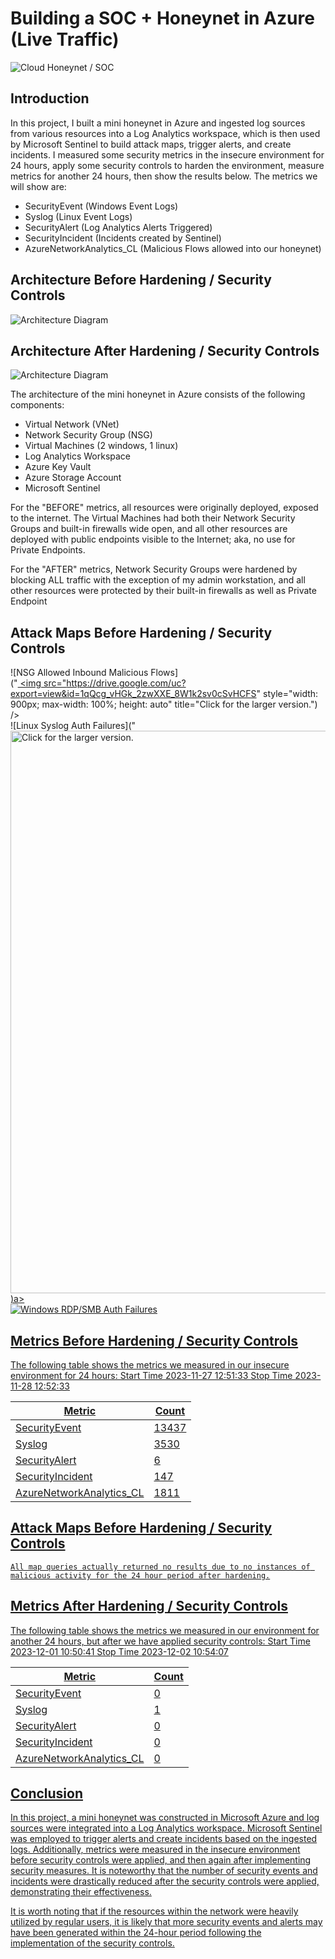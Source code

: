 # Building a SOC + Honeynet in Azure (Live Traffic)
![Cloud Honeynet / SOC](https://i.imgur.com/ZWxe03e.jpg)

## Introduction

In this project, I built a mini honeynet in Azure and ingested log sources from various resources into a Log Analytics workspace, which is then used by Microsoft Sentinel to build attack maps, trigger alerts, and create incidents. I measured some security metrics in the insecure environment for 24 hours, apply some security controls to harden the environment, measure metrics for another 24 hours, then show the results below. The metrics we will show are:

- SecurityEvent (Windows Event Logs)
- Syslog (Linux Event Logs)
- SecurityAlert (Log Analytics Alerts Triggered)
- SecurityIncident (Incidents created by Sentinel)
- AzureNetworkAnalytics_CL (Malicious Flows allowed into our honeynet)

## Architecture Before Hardening / Security Controls
![Architecture Diagram](https://i.imgur.com/aBDwnKb.jpg)

## Architecture After Hardening / Security Controls
![Architecture Diagram](https://i.imgur.com/YQNa9Pp.jpg)

The architecture of the mini honeynet in Azure consists of the following components:

- Virtual Network (VNet)
- Network Security Group (NSG)
- Virtual Machines (2 windows, 1 linux)
- Log Analytics Workspace
- Azure Key Vault
- Azure Storage Account
- Microsoft Sentinel

For the "BEFORE" metrics, all resources were originally deployed, exposed to the internet. The Virtual Machines had both their Network Security Groups and built-in firewalls wide open, and all other resources are deployed with public endpoints visible to the Internet; aka, no use for Private Endpoints.

For the "AFTER" metrics, Network Security Groups were hardened by blocking ALL traffic with the exception of my admin workstation, and all other resources were protected by their built-in firewalls as well as Private Endpoint

## Attack Maps Before Hardening / Security Controls
![NSG Allowed Inbound Malicious Flows]  
("<a href="https://drive.google.com/uc?export=view&id=1qQcg_vHGk_2zwXXE_8W1k2sv0cSvHCFS">
    <img src="https://drive.google.com/uc?export=view&id=1qQcg_vHGk_2zwXXE_8W1k2sv0cSvHCFS"
    style="width: 900px; max-width: 100%; height: auto"
    title="Click for the larger version.") /></a><br>
![Linux Syslog Auth Failures]("<a href="https://drive.google.com/uc?export=view&id=1wX2WC7SaO-XJqjq4m5zA6vC24u8ZmbGO">
    <img src="https://drive.google.com/uc?export=view&id=1wX2WC7SaO-XJqjq4m5zA6vC24u8ZmbGO"
    style="width: 900px; max-width: 100%; height: auto"
    title="Click for the larger version." />)a><br>
![Windows RDP/SMB Auth Failures](https://i.imgur.com/ESr9Dlv.png)<br>

## Metrics Before Hardening / Security Controls

The following table shows the metrics we measured in our insecure environment for 24 hours:
Start Time 2023-11-27 12:51:33
Stop Time 2023-11-28  12:52:33

| Metric                   | Count
| ------------------------ | -----
| SecurityEvent            | 13437
| Syslog                   | 3530
| SecurityAlert            | 6
| SecurityIncident         | 147
| AzureNetworkAnalytics_CL | 1811

## Attack Maps Before Hardening / Security Controls

```All map queries actually returned no results due to no instances of malicious activity for the 24 hour period after hardening.```

## Metrics After Hardening / Security Controls

The following table shows the metrics we measured in our environment for another 24 hours, but after we have applied security controls:
Start Time 2023-12-01 10:50:41
Stop Time	2023-12-02 10:54:07

| Metric                   | Count
| ------------------------ | -----
| SecurityEvent            | 0
| Syslog                   | 1
| SecurityAlert            | 0
| SecurityIncident         | 0
| AzureNetworkAnalytics_CL | 0

## Conclusion

In this project, a mini honeynet was constructed in Microsoft Azure and log sources were integrated into a Log Analytics workspace. Microsoft Sentinel was employed to trigger alerts and create incidents based on the ingested logs. Additionally, metrics were measured in the insecure environment before security controls were applied, and then again after implementing security measures. It is noteworthy that the number of security events and incidents were drastically reduced after the security controls were applied, demonstrating their effectiveness.

It is worth noting that if the resources within the network were heavily utilized by regular users, it is likely that more security events and alerts may have been generated within the 24-hour period following the implementation of the security controls.
